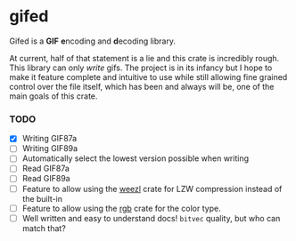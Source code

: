 # gifed
Gifed is a **GIF** **e**ncoding and **d**ecoding library.

At current, half of that statement is a lie and this crate is incredibly rough. This library can
only *write* gifs. The project is in its infancy but I hope to make it feature complete and
intuitive to use while still allowing fine grained control over the file itself, which has been and 
always will be, one of the main goals of this crate.

### TODO
- [x] Writing GIF87a
- [ ] Writing GIF89a
- [ ] Automatically select the lowest version possible when writing
- [ ] Read GIF87a
- [ ] Read GIF89a
- [ ] Feature to allow using the [weezl][weezl-crates] crate for LZW compression instead of the built-in
- [ ] Feature to allow using the [rgb][rgb-crates] crate for the color type.
- [ ] Well written and easy to understand docs! `bitvec` quality, but who can match that?

[weezl-crates]: https://crates.io/crates/weezl
[rgb-crates]: https://crates.io/crates/rgb